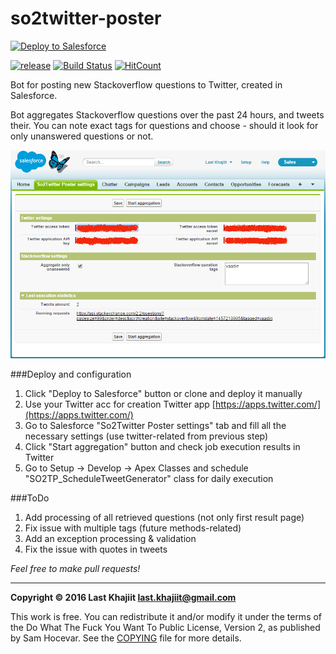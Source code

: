 # so2twitter-poster

<a href="https://githubsfdeploy.herokuapp.com/?owner=last-khajiit&repo=so2twitter-poster">
  <img alt="Deploy to Salesforce"
       src="https://raw.githubusercontent.com/afawcett/githubsfdeploy/master/src/main/webapp/resources/img/deploy.png">
</a>

[![release](https://img.shields.io/badge/release-v0.2-brightgreen.png?style=default)](https://github.com/last-khajiit/so2twitter-poster/releases/latest) [![Build Status](https://travis-ci.org/last-khajiit/so2twitter-poster.svg?branch=master)](https://travis-ci.org/last-khajiit/so2twitter-poster) [![HitCount](https://hitt.herokuapp.com/last-khajiit/so2twitter-poster.svg)](https://github.com/last-khajiit/so2twitter-poster)

Bot for posting new Stackoverflow questions to Twitter, created in Salesforce.

Bot aggregates Stackoverflow questions over the past 24 hours, and tweets their. You can note exact tags for questions and choose - should it look for only unanswered questions or not.

![Screenshot](images/settings-page.png)

###Deploy and configuration 
1. Click "Deploy to Salesforce" button or clone and deploy it manually
2. Use your Twitter acc for creation Twitter app [https://apps.twitter.com/](https://apps.twitter.com/)
3. Go to Salesforce "So2Twitter Poster settings" tab and fill all the necessary settings  (use twitter-related from previous step)
4. Click "Start aggregation" button and check job execution results in Twitter
5. Go to Setup -> Develop -> Apex Classes and schedule "SO2TP_ScheduleTweetGenerator" class for daily execution

###ToDo
1. Add processing of all retrieved questions (not only first result page)
2. Fix issue with multiple tags (future methods-related)
3. Add an exception processing & validation
4. Fix the issue with quotes in tweets



*Feel free to make pull requests!*


---

**Copyright © 2016 Last Khajiit <last.khajiit@gmail.com>**

This work is free. You can redistribute it and/or modify it under the
terms of the Do What The Fuck You Want To Public License, Version 2,
as published by Sam Hocevar. See the [COPYING](copying.txt) file for more details.
